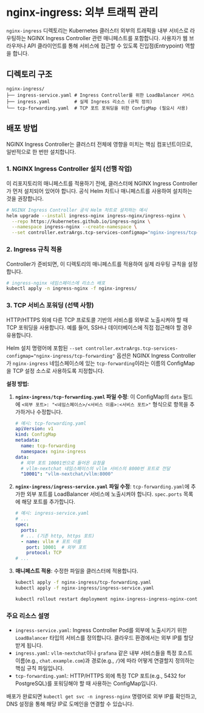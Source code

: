 # nginx-ingress: 외부 트래픽 관리

`nginx-ingress` 디렉토리는 Kubernetes 클러스터 외부의 트래픽을 내부 서비스로 라우팅하는 NGINX Ingress Controller 관련 매니페스트를 포함합니다. 사용자가 웹 브라우저나 API 클라이언트를 통해 서비스에 접근할 수 있도록 진입점(Entrypoint) 역할을 합니다.

## 디렉토리 구조

```
nginx-ingress/
├── ingress-service.yaml # Ingress Controller를 위한 LoadBalancer 서비스
├── ingress.yaml         # 실제 Ingress 리소스 (규칙 정의)
└── tcp-forwarding.yaml  # TCP 포트 포워딩을 위한 ConfigMap (필요시 사용)
```

## 배포 방법

NGINX Ingress Controller는 클러스터 전체에 영향을 미치는 핵심 컴포넌트이므로, 일반적으로 한 번만 설치합니다.

### 1. NGINX Ingress Controller 설치 (선행 작업)

이 리포지토리의 매니페스트를 적용하기 전에, 클러스터에 NGINX Ingress Controller가 먼저 설치되어 있어야 합니다. 공식 Helm 차트나 매니페스트를 사용하여 설치하는 것을 권장합니다.

```bash
# NGINX Ingress Controller 공식 Helm 차트로 설치하는 예시
helm upgrade --install ingress-nginx ingress-nginx/ingress-nginx \
  --repo https://kubernetes.github.io/ingress-nginx \
  --namespace ingress-nginx --create-namespace \
  --set controller.extraArgs.tcp-services-configmap="nginx-ingress/tcp-forwarding"
```

### 2. Ingress 규칙 적용

Controller가 준비되면, 이 디렉토리의 매니페스트를 적용하여 실제 라우팅 규칙을 설정합니다.

```bash
# ingress-nginx 네임스페이스에 리소스 배포
kubectl apply -n ingress-nginx -f nginx-ingress/
```

### 3. TCP 서비스 포워딩 (선택 사항)

HTTP/HTTPS 외에 다른 TCP 프로토콜 기반의 서비스를 외부로 노출시켜야 할 때 TCP 포워딩을 사용합니다. 예를 들어, SSH나 데이터베이스에 직접 접근해야 할 경우 유용합니다.

Helm 설치 명령어에 포함된 `--set controller.extraArgs.tcp-services-configmap="nginx-ingress/tcp-forwarding"` 옵션은 NGINX Ingress Controller가 `nginx-ingress` 네임스페이스에 있는 `tcp-forwarding`이라는 이름의 ConfigMap을 TCP 설정 소스로 사용하도록 지정합니다.

**설정 방법:**

1.  **`nginx-ingress/tcp-forwarding.yaml` 파일 수정**:
    이 ConfigMap의 `data` 필드에 `<외부 포트>: "<네임스페이스>/<서비스 이름>:<서비스 포트>"` 형식으로 항목을 추가하거나 수정합니다.

    ```yaml
    # 예시: tcp-forwarding.yaml
    apiVersion: v1
    kind: ConfigMap
    metadata:
      name: tcp-forwarding
      namespace: nginx-ingress
    data:
      # 외부 포트 10001번으로 들어온 요청을
      # vllm-nextchat 네임스페이스의 vllm 서비스의 8000번 포트로 전달
      "10001": "vllm-nextchat/vllm:8000"
    ```

2.  **`nginx-ingress/ingress-service.yaml` 파일 수정**:
    `tcp-forwarding.yaml`에 추가한 외부 포트를 LoadBalancer 서비스에 노출시켜야 합니다. `spec.ports` 목록에 해당 포트를 추가합니다.

    ```yaml
    # 예시: ingress-service.yaml
    # ...
    spec:
      ports:
      # ... (기존 http, https 포트)
      - name: vllm # 포트 이름
        port: 10001  # 외부 포트
        protocol: TCP
    # ...
    ```

3.  **매니페스트 적용**:
    수정한 파일을 클러스터에 적용합니다.
    ```bash
    kubectl apply -f nginx-ingress/tcp-forwarding.yaml
    kubectl apply -f nginx-ingress/ingress-service.yaml

    kubectl rollout restart deployment nginx-ingress-ingress-nginx-controller -n nginx-ingress
    ```

### 주요 리소스 설명

-   `ingress-service.yaml`: Ingress Controller Pod를 외부에 노출시키기 위한 `LoadBalancer` 타입의 서비스를 정의합니다. 클라우드 환경에서는 외부 IP를 할당받게 됩니다.
-   `ingress.yaml`: `vllm-nextchat`이나 `grafana` 같은 내부 서비스들을 특정 호스트 이름(e.g., `chat.example.com`)과 경로(e.g., `/`)에 따라 어떻게 연결할지 정의하는 핵심 규칙 파일입니다.
-   `tcp-forwarding.yaml`: HTTP/HTTPS 외에 특정 TCP 포트(e.g., 5432 for PostgreSQL)를 포워딩해야 할 때 사용하는 ConfigMap입니다.

배포가 완료되면 `kubectl get svc -n ingress-nginx` 명령어로 외부 IP를 확인하고, DNS 설정을 통해 해당 IP로 도메인을 연결할 수 있습니다. 